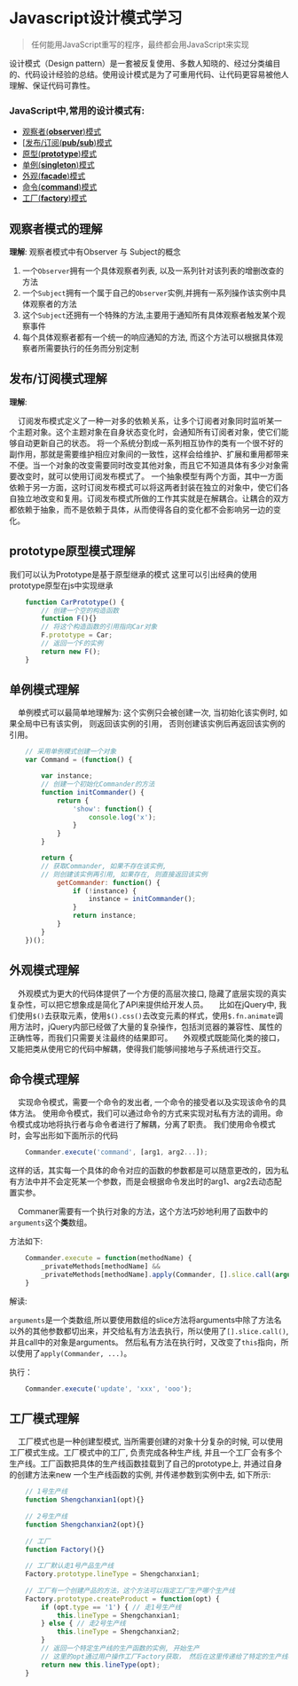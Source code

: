 # Javascript设计模式学习 #

> 任何能用JavaScript重写的程序，最终都会用JavaScript来实现

设计模式（Design pattern）是一套被反复使用、多数人知晓的、经过分类编目的、代码设计经验的总结。使用设计模式是为了可重用代码、让代码更容易被他人理解、保证代码可靠性。

### JavaScript中,常用的设计模式有: ###

- [观察者(**observer**)模式](#observer "观察者模式")
- [[发布/订阅(**pub/sub**)模式](#pubsub "发布/订阅模式")
- [原型(**prototype**)模式](#prototype "原型模式")
- [单例(**singleton**)模式](#singleton "单例模式")
- [外观(**facade**)模式](#facade "外观模式")
- [命令(**command**)模式](#command "命令模式")
- [工厂(**factory**)模式](#factory "工厂模式")


### <h2 id="observer">观察者模式的理解</h2> ###

**理解**: 观察者模式中有Observer 与 Subject的概念

1. 一个`Observer`拥有一个具体观察者列表, 以及一系列针对该列表的增删改查的方法
2. 一个`Subject`拥有一个属于自己的`Observer`实例,并拥有一系列操作该实例中具体观察者的方法
3. 这个`Subject`还拥有一个特殊的方法,主要用于通知所有具体观察者触发某个观察事件
4. 每个具体观察者都有一个统一的响应通知的方法, 而这个方法可以根据具体观察者所需要执行的任务而分别定制

### <h2 id="pubsub">发布/订阅模式理解</h2> ###

**理解**: 

&nbsp;&nbsp;&nbsp;&nbsp;订阅发布模式定义了一种一对多的依赖关系，让多个订阅者对象同时监听某一个主题对象。这个主题对象在自身状态变化时，会通知所有订阅者对象，使它们能够自动更新自己的状态。
将一个系统分割成一系列相互协作的类有一个很不好的副作用，那就是需要维护相应对象间的一致性，这样会给维护、扩展和重用都带来不便。当一个对象的改变需要同时改变其他对象，而且它不知道具体有多少对象需要改变时，就可以使用订阅发布模式了。
一个抽象模型有两个方面，其中一方面依赖于另一方面，这时订阅发布模式可以将这两者封装在独立的对象中，使它们各自独立地改变和复用。订阅发布模式所做的工作其实就是在解耦合。让耦合的双方都依赖于抽象，而不是依赖于具体，从而使得各自的变化都不会影响另一边的变化。

### <h2 id="prototype">prototype原型模式理解</h2> ###
我们可以认为Prototype是基于原型继承的模式
这里可以引出经典的使用prototype原型在js中实现继承

```js
    function CarPrototype() {
    	// 创建一个空的构造函数
    	function F(){}
    	// 将这个构造函数的引用指向Car对象
    	F.prototype = Car;
    	// 返回一个F的实例
    	return new F();
    } 
```

### <h2 id="singleton">单例模式理解</h2> ###
&nbsp;&nbsp;&nbsp;&nbsp;单例模式可以最简单地理解为: 这个实例只会被创建一次, 当初始化该实例时, 如果全局中已有该实例， 则返回该实例的引用， 否则创建该实例后再返回该实例的引用。

```js
	// 采用单例模式创建一个对象
	var Command = (function() {

		var instance;
		// 创建一个初始化Commander的方法
		function initCommander() {
			return {
				'show': function() {
					console.log('x');
				}
			}
		}

		return {
    	// 获取Commander, 如果不存在该实例, 
		// 则创建该实例再引用, 如果存在, 则直接返回该实例
			getCommander: function() { 
				if (!instance) {
					instance = initCommander();
				}
				return instance;
			}
		}
	})();
```

### <h2 id="facade">外观模式理解</h2> ###
&nbsp;&nbsp;&nbsp;&nbsp;外观模式为更大的代码体提供了一个方便的高层次接口, 隐藏了底层实现的真实复杂性，可以把它想象成是简化了API来提供给开发人员。
&nbsp;&nbsp;&nbsp;&nbsp;比如在jQuery中, 我们使用`$()`去获取元素，使用`$().css()`去改变元素的样式，使用`$.fn.animate`调用方法时，jQuery内部已经做了大量的复杂操作，包括浏览器的兼容性、属性的正确性等，而我们只需要关注最终的结果即可。
&nbsp;&nbsp;&nbsp;&nbsp;外观模式既能简化类的接口，又能把类从使用它的代码中解耦，使得我们能够间接地与子系统进行交互。

### <h2 id="command">命令模式理解</h2> ###
&nbsp;&nbsp;&nbsp;&nbsp;实现命令模式，需要一个命令的发出者, 一个命令的接受者以及实现该命令的具体方法。
使用命令模式，我们可以通过命令的方式来实现对私有方法的调用。命令模式成功地将执行者与命令者进行了解耦，分离了职责。
我们使用命令模式时，会写出形如下面所示的代码

```js
    Commander.execute('command', [arg1, arg2...]);
```

这样的话，其实每一个具体的命令对应的函数的参数都是可以随意更改的，因为私有方法中并不会定死某一个参数，而是会根据命令发出时的arg1、arg2去动态配置实参。

&nbsp;&nbsp;&nbsp;&nbsp;Commaner需要有一个执行对象的方法，这个方法巧妙地利用了函数中的`arguments`这个**类**数组。

方法如下:

```js
	Commander.execute = function(methodName) {
		_privateMethods[methodName] &&
		_privateMethods[methodName].apply(Commander, [].slice.call(arguments, 1));
	}
```
解读:

`arguments`是一个类数组,所以要使用数组的slice方法将arguments中除了方法名以外的其他参数都切出来，并交给私有方法去执行，所以使用了`[].slice.call()`,并且call中的对象是arguments。
然后私有方法在执行时，又改变了`this`指向，所以使用了`apply(Commander, ...)`。

执行：

```js
	Commander.execute('update', 'xxx', 'ooo');
```

### <h2 id="factory">工厂模式理解</h2> ###

&nbsp;&nbsp;&nbsp;&nbsp;工厂模式也是一种创建型模式, 当所需要创建的对象十分复杂的时候, 可以使用工厂模式生成。工厂模式中的工厂, 负责完成各种生产线, 并且一个工厂会有多个生产线。工厂函数把具体的生产线函数挂载到了自己的prototype上, 并通过自身的创建方法来new 一个生产线函数的实例, 并传递参数到实例中去, 如下所示:

```js
    // 1号生产线
    function Shengchanxian1(opt){}
    
    // 2号生产线
    function Shengchanxian2(opt){}
    
    // 工厂
    function Factory(){}
    
    // 工厂默认走1号产品生产线
    Factory.prototype.lineType = Shengchanxian1;
    
    // 工厂有一个创建产品的方法，这个方法可以指定工厂生产哪个生产线
    Factory.prototype.createProduct = function(opt) {
    	if (opt.type == '1') { // 走1号生产线
    		this.lineType = Shengchanxian1;
    	} else { // 走2号生产线
    		this.lineType = Shengchanxian2;
    	}
    	// 返回一个特定生产线的生产函数的实例, 开始生产
    	// 这里的opt通过用户操作工厂Factory获取， 然后在这里传递给了特定的生产线构造函数
    	return new this.lineType(opt);
    }
```